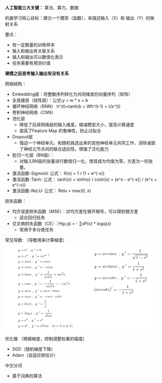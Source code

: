 **人工智能三大关键：** 算法、算力、数据

机器学习核心目标：建立一个模型（函数），来描述输入（X）和 输出（Y）的映射关系

要点：

- 有一定数量的训练样本
- 输入和输出有关联关系
- 输入和输出可以数值化表示
- 任务需要有预测价值

**建模之前思考输入输出有没有关系**

网络结构：

- Embedding层：将整数序列转化为共同维度的向量序列（矩阵）
- 全连接层（线性层）：公式:y = w * x + b
- 循环神经网络（RNN） h^(t)=tanh(b + Wh^(t-1) + Ux^(t)
- 卷积神经网络（CNN）
- 池化层
    - 降低了后续网络层的输入维度，缩减模型大小，提高计算速度
    - 提高了Feature Map 的鲁棒性，防止过拟合
- Dropout层
    - 强迫一个神经单元，和随机挑选出来的其他神经单元共同工作，消除减弱了神经元节点间的联合适应性，增强了泛化能力
- 批归一化层（BN层）：
    - 对输入BN层的张量进行数值归一化，使其成为均值为零，方差为一的张量。
- 激活函数-Sigmoid: 公式： θ(x) = 1 / (1 + e^(-x))
- 激活函数-Tanh: 公式： tanh(x) = sinh(x) / cosh(x) = (e^x - e^(-x)) / (e^x + e^(-x))
- 激活函数-ReLU: 公式： Relu = max(0, x)

损失函数：

- 均方误差损失函数（MSE）：对均方差在做开根号，可以得到根方差
    - 适合回归任务
- 交叉熵损失函数（CE）：H(p,q) = - ∑xP(x) * logq(x)
    - 常用于多分类任务

常见导数: （导数用来计算梯度）
![img.png](picture/导数.png)

优化器 （根据梯度，控制调整权重的幅度）

- SGD（随机梯度下降）
- Adam（自适应矩估计）

中文分词
- 基于词典的算法